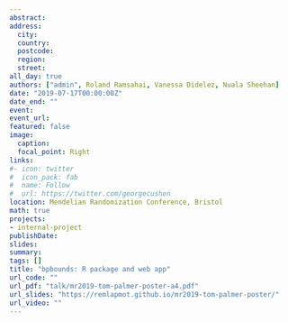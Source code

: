 ```yaml
---
abstract: 
address:
  city: 
  country: 
  postcode: 
  region: 
  street: 
all_day: true
authors: ["admin", Roland Ramsahai, Vanessa Didelez, Nuala Sheehan]
date: "2019-07-17T00:00:00Z"
date_end: ""
event: 
event_url: 
featured: false
image:
  caption: 
  focal_point: Right
links:
#- icon: twitter
#  icon_pack: fab
#  name: Follow
#  url: https://twitter.com/georgecushen
location: Mendelian Randomization Conference, Bristol
math: true
projects:
- internal-project
publishDate: 
slides: 
summary: 
tags: []
title: "bpbounds: R package and web app"
url_code: ""
url_pdf: "talk/mr2019-tom-palmer-poster-a4.pdf"
url_slides: "https://remlapmot.github.io/mr2019-tom-palmer-poster/"
url_video: ""
---
```

